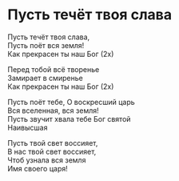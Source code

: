 # Пусть течёт твоя слава
Пусть течёт твоя слава,  
Пусть поёт вся земля!  
Как прекрасен ты наш Бог (2х)  
  
Перед тобой всё творенье  
Замирает в смиренье  
Как прекрасен ты наш Бог (2х)  
  
Пусть поёт тебе, О воскресший царь  
Вся вселенная, вся земля!  
Пусть звучит хвала тебе Бог святой  
Наивысшая  
  
Пусть твой свет воссияет,  
В нас твой свет воссияет,  
Чтоб узнала вся земля  
Имя своего царя!
